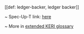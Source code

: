 [[def: ledger-backer, ledger backer]]

~ Spec-Up-T link: <a href='https://weboftrust.github.io/WOT-terms/docs/glossary/ledger-backer'>here</a>

~ More in <a href="https://weboftrust.github.io/WOT-terms/docs/glossary/ledger-backer">extended KERI glossary</a>
